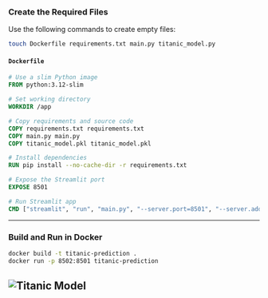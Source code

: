 
### **Create the Required Files**
Use the following commands to create empty files:
```bash
touch Dockerfile requirements.txt main.py titanic_model.py
```

#### **`Dockerfile`**
```dockerfile
# Use a slim Python image
FROM python:3.12-slim

# Set working directory
WORKDIR /app

# Copy requirements and source code
COPY requirements.txt requirements.txt
COPY main.py main.py
COPY titanic_model.pkl titanic_model.pkl

# Install dependencies
RUN pip install --no-cache-dir -r requirements.txt

# Expose the Streamlit port
EXPOSE 8501

# Run Streamlit app
CMD ["streamlit", "run", "main.py", "--server.port=8501", "--server.address=0.0.0.0"]
```

---

### **Build and Run in Docker**
```bash
docker build -t titanic-prediction .
docker run -p 8502:8501 titanic-prediction
```
![Titanic Model](Screenshot%202025-03-19%20at%209.28.34%20PM.png)
---
